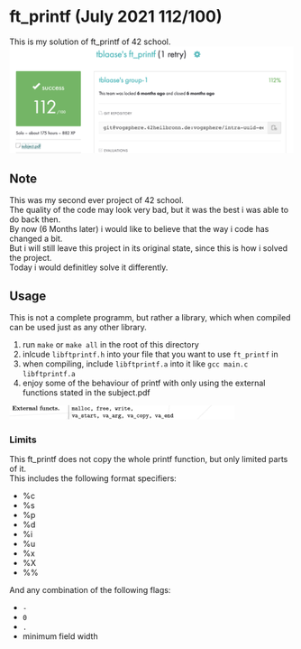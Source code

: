 # ft_printf (July 2021 112/100)
This is my solution of ft_printf of 42 school.
<img src="readme_additions/result.png">

## Note
This was my second ever project of 42 school.<br>
The quality of the code may look very bad, but it was the best i was able to do back then.<br>
By now (6 Months later) i would like to believe that the way i code has changed a bit.<br>
But i will still leave this project in its original state, since this is how i solved the project.<br>
Today i would definitley solve it differently.<br>

## Usage
This is not a complete programm, but rather a library, which when compiled can be used just as any other library.

1. run `make` or `make all` in the root of this directory
2. inlcude `libftprintf.h` into your file that you want to use `ft_printf` in
3. when compiling, include `libftprintf.a` into it like `gcc main.c libftprintf.a`
4. enjoy some of the behaviour of printf with only using the external functions stated in the subject.pdf
<img src="readme_additions/functions.png" width="400"/>


### Limits
This ft_printf does not copy the whole printf function, but only limited parts of it.<br>
This includes the following format specifiers:

- %c
- %s
- %p
- %d
- %i
- %u
- %x
- %X
- %%

And any combination of the following flags:

- `-`
- `0`
- `.`
- minimum field width
